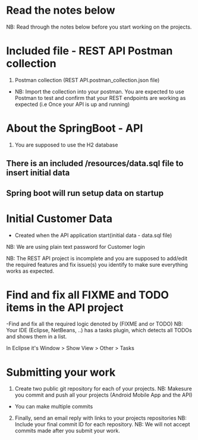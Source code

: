 # Read the notes below
NB: Read through the notes below before you start working on the projects.

# Included file - REST API Postman collection
1. Postman collection (REST API.postman_collection.json file)

- NB: Import the collection into your postman.
You are expected to use Postman to test and confirm that your REST endpoints are working as expected (i.e Once your API is up and running)


# About the SpringBoot - API
1. You are supposed to use the H2 database

## There is an included /resources/data.sql file to insert initial data
## Spring boot will run setup data on startup

# Initial Customer Data 
- Created when the API application start(initial data - data.sql file)

NB: We are using plain text password for Customer login

NB: The REST API project is incomplete and you are supposed to add/edit the required features and fix issue(s) you identify to make sure everything works as expected.

# Find and fix all FIXME and TODO items in the API project
-Find and fix all the required logic denoted by (FIXME and or TODO)
NB: Your IDE (Eclipse, NetBeans, ..) has a tasks plugin, which detects all TODOs and shows them in a list. 

In Eclipse it's Window > Show View > Other > Tasks


# Submitting your work
1. Create two public git repository for each of your projects. 
NB: Makesure you commit and push all your projects (Android Mobile App and the API)
- You can make multiple commits

2. Finally, send an email reply with links to your projects repositories
NB: Include your final commit ID for each repository.
NB: We will not accept commits made after you submit your work.












